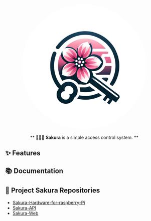 <div align="center">
<img src="./Assets/icon.png" alt="Misskey logo" style="border-radius:50%" width="400"/>

** 🔑🌸🔑 **Sakura** is a simple access control system. **

</div>

## ✨ Features

## 📚 Documentation

## 🌸 Project Sakura Repositories
- [Sakura-Hardware-for-raspberry-Pi](https://github.com/niwaniwa/Sakura-Hardware)
- [Sakura-API](https://github.com/niwaniwa/Sakura-API)
- [Sakura-Web](https://github.com/niwaniwa/Sakura-Web)